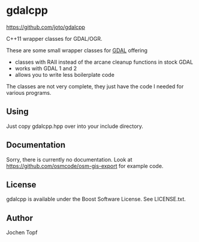 
# gdalcpp

https://github.com/joto/gdalcpp

C++11 wrapper classes for GDAL/OGR.

These are some small wrapper classes for [GDAL](http://gdal.org) offering
* classes with RAII instead of the arcane cleanup functions in stock GDAL
* works with GDAL 1 and 2
* allows you to write less boilerplate code

The classes are not very complete, they just have the code I needed for
various programs.

## Using

Just copy gdalcpp.hpp over into your include directory.


## Documentation

Sorry, there is currently no documentation. Look at
https://github.com/osmcode/osm-gis-export for example code.


## License

gdalcpp is available under the Boost Software License. See LICENSE.txt.


## Author

Jochen Topf


